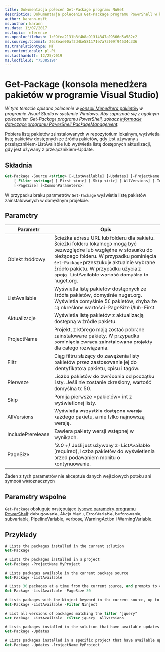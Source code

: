 ```yaml
---
title: Dokumentacja poleceń Get-Package programu NuGet
description: Dokumentacja polecenia Get-Package programu PowerShell w konsoli Menedżera pakietów NuGet w programie Visual Studio.
author: karann-msft
ms.author: karann
ms.date: 12/07/2017
ms.topic: reference
ms.openlocfilehash: 1c39fea2131b8f4b8a91314347a19366d5a582c2
ms.sourcegitcommit: 26a8eae00af2d4be581171e7a73009f94534c336
ms.translationtype: MT
ms.contentlocale: pl-PL
ms.lasthandoff: 12/25/2019
ms.locfileid: "75385196"
---
```

# <a name="get-package-package-manager-console-in-visual-studio"></a>Get-Package (konsola menedżera pakietów w programie Visual Studio)

*W tym temacie opisano polecenie w [konsoli Menedżera pakietów](../../consume-packages/install-use-packages-powershell.md) w programie Visual Studio w systemie Windows. Aby zapoznać się z ogólnym poleceniem Get-Package programu PowerShell, zobacz [informacje dotyczące programu PowerShell PackageManagement](/powershell/module/packagemanagement/?view=powershell-6).*

Pobiera listę pakietów zainstalowanych w repozytorium lokalnym, wyświetla listę pakietów dostępnych ze źródła pakietów, gdy jest używany z przełącznikiem-ListAvailable lub wyświetla listę dostępnych aktualizacji, gdy jest używany z przełącznikiem-Update.

## <a name="syntax"></a>Składnia

```ps
Get-Package -Source <string> [-ListAvailable] [-Updates] [-ProjectName <string>]
    [-Filter <string>] [-First <int>] [-Skip <int>] [-AllVersions] [-IncludePrerelease]
    [-PageSize] [<CommonParameters>]
```

W przypadku braku parametrów `Get-Package` wyświetla listę pakietów zainstalowanych w domyślnym projekcie.

## <a name="parameters"></a>Parametry

| Parametr | Opis |
| --- | --- |
| Obiekt źródłowy | Ścieżka adresu URL lub folderu dla pakietu. Ścieżki folderu lokalnego mogą być bezwzględne lub względne w stosunku do bieżącego folderu. W przypadku pominięcia `Get-Package` przeszukuje aktualnie wybrane źródło pakietu. W przypadku użycia z opcją-ListAvailable wartość domyślna to nuget.org. |
| ListAvailable | Wyświetla listę pakietów dostępnych ze źródła pakietów, domyślnie nuget.org. Wyświetla domyślnie 50 pakietów, chyba że są określone wartości-PageSize i/lub-First. |
| Aktualizacje | Wyświetla listę pakietów z aktualizacją dostępną w źródle pakietu. |
| ProjectName | Projekt, z którego mają zostać pobrane zainstalowane pakiety. W przypadku pominięcia zwraca zainstalowane projekty dla całego rozwiązania. |
| Filtr | Ciąg filtru służący do zawężenia listy pakietów przez zastosowanie jej do identyfikatora pakietu, opisu i tagów. |
| Pierwsze | Liczba pakietów do zwrócenia od początku listy. Jeśli nie zostanie określony, wartość domyślna to 50. |
| Skip | Pomija pierwsze &lt;pakietów&gt; int z wyświetlonej listy.  |
| AllVersions | Wyświetla wszystkie dostępne wersje każdego pakietu, a nie tylko najnowszą wersję. |
| IncludePrerelease | Zawiera pakiety wersji wstępnej w wynikach. |
| PageSize | *(3.0 +)* Jeśli jest używany z-ListAvailable (required), liczba pakietów do wyświetlenia przed podawaniem monitu o kontynuowanie. |

Żaden z tych parametrów nie akceptuje danych wejściowych potoku ani symboli wieloznacznych.

## <a name="common-parameters"></a>Parametry wspólne

`Get-Package` obsługuje następujące [typowe parametry programu PowerShell](https://go.microsoft.com/fwlink/?LinkID=113216): debugowanie, Akcja błędu, ErrorVariable, buforowanie, subvariable, PipelineVariable, verbose, WarningAction i WarningVariable.

## <a name="examples"></a>Przykłady

```ps
# Lists the packages installed in the current solution
Get-Package

# Lists the packages installed in a project
Get-Package -ProjectName MyProject

# Lists packages available in the current package source
Get-Package -ListAvailable

# Lists 30 packages at a time from the current source, and prompts to continue if more are available
Get-Package -ListAvailable -PageSize 30

# Lists packages with the Ninject keyword in the current source, up to 50
Get-Package -ListAvailable -Filter Ninject

# List all versions of packages matching the filter "jquery"
Get-Package -ListAvailable -Filter jquery -AllVersions

# Lists packages installed in the solution that have available updates
Get-Package -Updates

# Lists packages installed in a specific project that have available updates
Get-Package -Updates -ProjectName MyProject
```
